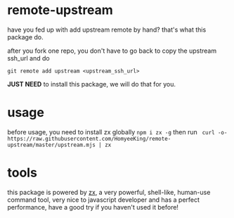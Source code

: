 # remote-upstream

have you fed up with add upstream remote by hand? that's what this package do.

after you fork one repo, you don't have to go back to copy the upstream ssh_url and do

```
git remote add upstream <upstream_ssh_url>
```

**JUST NEED** to install this package, we will do that for you.

# usage

before usage, you need to install zx globally
`npm i zx -g`
then run
` curl -o- https://raw.githubusercontent.com/HomyeeKing/remote-upstream/master/upstream.mjs | zx`

# tools

this package is powered by [zx](https://github.com/google/zx), a very powerful, shell-like, human-use command tool, very nice to javascript developer and has a perfect performance, have a good try if you haven't used it before!
